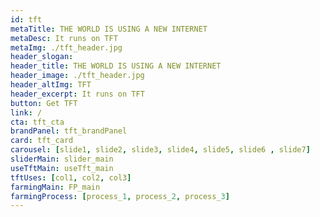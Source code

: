 ```yaml
---
id: tft
metaTitle: THE WORLD IS USING A NEW INTERNET
metaDesc: It runs on TFT
metaImg: ./tft_header.jpg
header_slogan: 
header_title: THE WORLD IS USING A NEW INTERNET
header_image: ./tft_header.jpg
header_altImg: TFT
header_excerpt: It runs on TFT
button: Get TFT
link: /
cta: tft_cta
brandPanel: tft_brandPanel
card: tft_card
carousel: [slide1, slide2, slide3, slide4, slide5, slide6 , slide7]
sliderMain: slider_main
useTftMain: useTft_main
tftUses: [col1, col2, col3]
farmingMain: FP_main
farmingProcess: [process_1, process_2, process_3]
---
```

